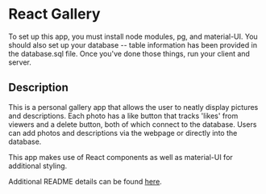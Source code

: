 # React Gallery

To set up this app, you must install node modules, pg, and material-UI. You should also set up your database -- table information has been provided in the database.sql file. Once you've done those things, run your client and server. 

## Description

This is a personal gallery app that allows the user to neatly display pictures and descriptions. Each photo has a like button that tracks 'likes' from viewers and a delete button, both of which connect to the database. Users can add photos and descriptions via the webpage or directly into the database.

This app makes use of React components as well as material-UI for additional styling.

Additional README details can be found [here](https://github.com/PrimeAcademy/readme-template/blob/master/README.md).
